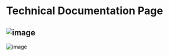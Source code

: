 # Technical Documentation Page
![image](https://user-images.githubusercontent.com/44882080/52178412-7a4b1d00-27ce-11e9-8bd7-92c7c79fa2b3.png)
---
![image](https://user-images.githubusercontent.com/44882080/52178484-6ce26280-27cf-11e9-9e02-77013da4a0fe.png)


